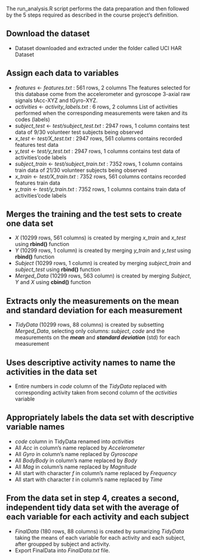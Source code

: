 The run_analysis.R script performs the data preparation and then followed by the 5 steps required as described in the course project’s definition.

## Download the dataset
- Dataset downloaded and extracted under the folder called UCI HAR Dataset

## Assign each data to variables
- *features* <- *features.txt* : 561 rows, 2 columns
The features selected for this database come from the accelerometer and gyroscope 3-axial raw signals tAcc-XYZ and tGyro-XYZ.
- *activities* <- *activity_labels.txt* : 6 rows, 2 columns
List of activities performed when the corresponding measurements were taken and its codes (labels)
- *subject_test* <- *test/subject_test.txt* : 2947 rows, 1 column
contains test data of 9/30 volunteer test subjects being observed
- *x_test* <- *test/X_test.txt* : 2947 rows, 561 columns
contains recorded features test data
- *y_test* <- *test/y_test.txt* : 2947 rows, 1 columns
contains test data of activities’code labels
- *subject_train* <- *test/subject_train.txt* : 7352 rows, 1 column
contains train data of 21/30 volunteer subjects being observed
- *x_train* <- *test/X_train.txt* : 7352 rows, 561 columns
contains recorded features train data
- *y_train* <- *test/y_train.txt* : 7352 rows, 1 columns
contains train data of activities’code labels

## Merges the training and the test sets to create one data set
- *X* (10299 rows, 561 columns) is created by merging *x_train* and *x_test* using **rbind()** function
- *Y* (10299 rows, 1 column) is created by merging *y_train* and *y_test* using **rbind()** function
- *Subject* (10299 rows, 1 column) is created by merging *subject_train* and *subject_test* using **rbind()** function
- *Merged_Data* (10299 rows, 563 column) is created by merging *Subject*, *Y* and *X* using **cbind()** function

## Extracts only the measurements on the mean and standard deviation for each measurement
- *TidyData* (10299 rows, 88 columns) is created by subsetting *Merged_Data*, selecting only columns: *subject*, *code* and the measurements on the ***mean*** and ***standard deviation*** (std) for each measurement

## Uses descriptive activity names to name the activities in the data set
- Entire numbers in *code* column of the *TidyData* replaced with corresponding activity taken from second column of the *activities* variable

## Appropriately labels the data set with descriptive variable names
- *code* column in TidyData renamed into *activities*
- All *Acc* in column’s name replaced by *Accelerometer*
- All *Gyro* in column’s name replaced by *Gyroscope*
- All *BodyBody* in column’s name replaced by *Body*
- All *Mag* in column’s name replaced by *Magnitude*
- All start with character *f* in column’s name replaced by *Frequency*
- All start with character *t* in column’s name replaced by *Time*

## From the data set in step 4, creates a second, independent tidy data set with the average of each variable for each activity and each subject
- *FinalData* (180 rows, 88 columns) is created by sumarizing *TidyData* taking the means of each variable for each activity and each subject, after groupped by subject and activity.
- Export FinalData into *FinalData.txt* file.
